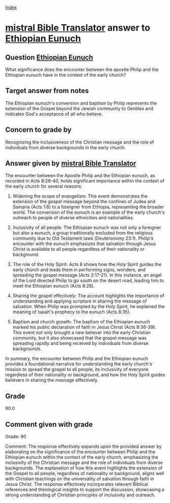 
[Index](../../index.md)
# [mistral Bible Translator](../../answering_models/mistral_Bible_Translator.md) answer to [Ethiopian Eunuch](../../questions/Ethiopian_Eunuch.md)

## Question [Ethiopian Eunuch](../../questions/Ethiopian_Eunuch.md)
What significance does the encounter between the apostle Philip and the Ethiopian eunuch have in the context of the early church?

## Target answer from notes
The Ethiopian eunuch's conversion and baptism by Philip represents the extension of the Gospel beyond the Jewish community to Gentiles and indicates God's acceptance of all who believe.

## Concern to grade by
Recognizing the inclusiveness of the Christian message and the role of individuals from diverse backgrounds in the early church.

## Answer given by [mistral Bible Translator](../../answering_models/mistral_Bible_Translator.md)
 The encounter between the Apostle Philip and the Ethiopian eunuch, as recorded in Acts 8:26-40, holds significant importance within the context of the early church for several reasons:

1. Widening the scope of evangelism: This event demonstrates the extension of the gospel message beyond the confines of Judea and Samaria (Acts 1:8) to a foreigner from Ethiopia, representing the broader world. The conversion of the eunuch is an example of the early church's outreach to people of diverse ethnicities and nationalities.

2. Inclusivity of all people: The Ethiopian eunuch was not only a foreigner but also a eunuch, a group traditionally excluded from the religious community due to Old Testament laws (Deuteronomy 23:1). Philip's encounter with the eunuch emphasizes that salvation through Jesus Christ is available to all people regardless of their nationality or background.

3. The role of the Holy Spirit: Acts 8 shows how the Holy Spirit guides the early church and leads them in performing signs, wonders, and spreading the gospel message (Acts 2:17-21). In this instance, an angel of the Lord directed Philip to go south on the desert road, leading him to meet the Ethiopian eunuch (Acts 8:26).

4. Sharing the gospel effectively: The account highlights the importance of understanding and applying scripture in sharing the message of salvation. When Philip was prompted by the Holy Spirit, he explained the meaning of Isaiah's prophecy to the eunuch (Acts 8:35).

5. Baptism and church growth: The baptism of the Ethiopian eunuch marked his public declaration of faith in Jesus Christ (Acts 8:36-39). This event not only brought a new believer into the early Christian community, but it also showcased that the gospel message was spreading rapidly and being received by individuals from diverse backgrounds.

In summary, the encounter between Philip and the Ethiopian eunuch provides a foundational narrative for understanding the early church's mission to spread the gospel to all people, its inclusivity of everyone regardless of their nationality or background, and how the Holy Spirit guides believers in sharing the message effectively.

## Grade
90.0

## Comment given with grade
Grade: 90

Comment: The response effectively expands upon the provided answer by elaborating on the significance of the encounter between Philip and the Ethiopian eunuch within the context of the early church, emphasizing the inclusivity of the Christian message and the role of individuals from diverse backgrounds. The explanation of how this event highlights the extension of the Gospel to all people, regardless of nationality or background, aligns well with Christian teachings on the universality of salvation through faith in Jesus Christ. The response effectively incorporates relevant Biblical references and theological insights to support the discussion, showcasing a strong understanding of Christian principles of inclusivity and outreach.
